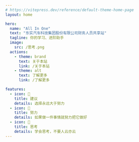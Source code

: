 ```yaml
---
# https://vitepress.dev/reference/default-theme-home-page
layout: home

hero:
  name: "All In One"
  text: "东实汽车科技集团股份有限公司财务人员共享站"
  tagline: 你的学习、进阶助手
  image: 
    src: /思考.png
  actions:
    - theme: brand
      text: 关于本站
      link: /关于本站
    - theme: alt
      text: 了解更多
      link: /了解更多

features:
  - icon: 🌈
    title: 建议
    details: 选择永远大于努力
  - icon: 💪
    title: 努力
    details: 如果做一件事情就努力把它做好
  - icon: 🎯
    title: 思考
    details: 学会思考，不要人云亦云
---
```



